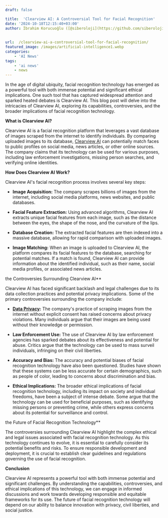```yaml
---
draft: false

title:  'Clearview AI: A Controversial Tool for Facial Recognition'
date: '2024-10-18T12:15:40+03:00'
author: İbrahim Korucuoğlu ([@siberoloji](https://github.com/siberoloji))
 
 
url:  /clearview-ai-a-controversial-tool-for-facial-recognition/
featured_image: /images/artificial-intelligence1.webp
categories:
    - 'AI News'
tags:
    - 'ai news'
    - news
---
```



In the age of digital ubiquity, facial recognition technology has emerged as a powerful tool with both immense potential and significant ethical implications. One such tool that has captured widespread attention and sparked heated debates is Clearview AI. This blog post will delve into the intricacies of Clearview AI, exploring its capabilities, controversies, and the broader implications of facial recognition technology.



**What is Clearview AI?**



Clearview AI is a facial recognition platform that leverages a vast database of images scraped from the internet to identify individuals. By comparing uploaded images to its database, <a href="https://www.clearview.ai" target="_blank" rel="noopener" title="">Clearview AI</a> can potentially match faces to public profiles on social media, news articles, or other online sources. The company claims that its technology can be used for various purposes, including law enforcement investigations, missing person searches, and verifying online identities.



**How Does Clearview AI Work?**



Clearview AI's facial recognition process involves several key steps:


* **Image Acquisition:** The company scrapes billions of images from the internet, including social media platforms, news websites, and public databases.

* **Facial Feature Extraction:** Using advanced algorithms, Clearview AI extracts unique facial features from each image, such as the distance between the eyes, the shape of the nose, and the curvature of the lips.

* **Database Creation:** The extracted facial features are then indexed into a massive database, allowing for rapid comparison with uploaded images.

* **Image Matching:** When an image is uploaded to Clearview AI, the platform compares its facial features to the database, searching for potential matches. If a match is found, Clearview AI can provide information about the identified individual, such as their name, social media profiles, or associated news articles.




the Controversies Surrounding Clearview AI**



Clearview AI has faced significant backlash and legal challenges due to its data collection practices and potential privacy implications. Some of the primary controversies surrounding the company include:


* **<a href="https://www.siberoloji.com/data-privacy-regulations/" target="_blank" rel="noopener" title="">Data Privacy</a>:** The company's practice of scraping images from the internet without explicit consent has raised concerns about privacy violations. Many individuals argue that their images are being used without their knowledge or permission.

* **Law Enforcement Use:** The use of Clearview AI by law enforcement agencies has sparked debates about its effectiveness and potential for abuse. Critics argue that the technology can be used to mass surveil individuals, infringing on their civil liberties.

* **Accuracy and Bias:** The accuracy and potential biases of facial recognition technology have also been questioned. Studies have shown that these systems can be less accurate for certain demographics, such as people of color, leading to concerns about discrimination and bias.

* **Ethical Implications:** The broader ethical implications of facial recognition technology, including its impact on society and individual freedoms, have been a subject of intense debate. Some argue that the technology can be used for beneficial purposes, such as identifying missing persons or preventing crime, while others express concerns about its potential for surveillance and control.




the Future of Facial Recognition Technology**



The controversies surrounding Clearview AI highlight the complex ethical and legal issues associated with facial recognition technology. As this technology continues to evolve, it is essential to carefully consider its potential benefits and risks. To ensure responsible development and deployment, it is crucial to establish clear guidelines and regulations governing the use of facial recognition.



**Conclusion**



Clearview AI represents a powerful tool with both immense potential and significant challenges. By understanding the capabilities, controversies, and ethical implications of this technology, we can engage in informed discussions and work towards developing responsible and equitable frameworks for its use. The future of facial recognition technology will depend on our ability to balance innovation with privacy, civil liberties, and social justice.
